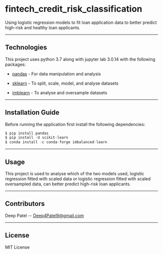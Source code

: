 # fintech_credit_risk_classification

Using logistic regression models to fit loan application data to better predict high-risk and healthy loan applicants.

---

## Technologies

This project uses python 3.7 along with jupyter lab 3.0.14 with the following packages:


* [pandas](https://github.com/pandas-dev/pandas) - For data manipulation and analysis

* [sklearn](https://scikit-learn.org/stable/) - To split, scale, model, and analyse datasets

* [imblearn](https://imbalanced-learn.org/stable/) - To analyse and oversample datasets

---

## Installation Guide

Before running the application first install the following dependencies:

```python
$ pip install pandas
$ pip install -U scikit-learn
$ conda install -c conda-forge imbalanced-learn
```

---

## Usage

This project is used to analyse which of the two models used, logistic regression fitted with scaled data or logistic regression fitted with scaled oversampled data, can better predict high-risk loan applicants.

---

## Contributors

Deep Patel -- Deep4Patel9@gmail.com

---

## License

MIT License
